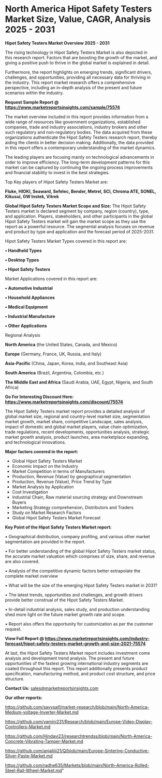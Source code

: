 # North America Hipot Safety Testers Market Size, Value, CAGR, Analysis 2025 - 2031

<Strong> Hipot Safety Testers Market Overview 2025 - 2031</strong>

The rising technology in Hipot Safety Testers Market is also depicted in this research report. Factors that are boosting the growth of the market, and giving a positive push to thrive in the global market is explained in detail.

Furthermore, the report highlights on emerging trends, significant drivers, challenges, and opportunities, providing all necessary data for thriving in the industry. This report market research offers a comprehensive perspective, including an in-depth analysis of the present and future scenarios within the industry.

<strong>Request Sample Report @ <a href=https://www.marketreportsinsights.com/sample/75574>https://www.marketreportsinsights.com/sample/75574</a></strong>

The market overview included in this report provides information from a wide range of resources like government organizations, established companies, trade and industry associations, industry brokers and other such regulatory and non-regulatory bodies. The data acquired from these organizations authenticate the Hipot Safety Testers research report, thereby aiding the clients in better decision making. Additionally, the data provided in this report offers a contemporary understanding of the market dynamics.

The leading players are focusing mainly on technological advancements in order to improve efficiency. The long-term development patterns for this market can be captured by continuing the ongoing process improvements and financial stability to invest in the best strategies.

Top Key players of Hipot Safety Testers Market are:

<strong>Fluke, HIOKI, Seaward, Sefelec, Bender, Metrel, SCI, Chroma ATE, SONEL, Kikusui, GW Instek, Vitrek</strong>

<strong><b>Global Hipot Safety Testers Market Scope and Size:</b></strong>
The Hipot Safety Testers market is declared segment by company, region (country), type, and application. Players, stakeholders, and other participants in the global Hipot Safety Testers market will gain the market scope as they use the report as a powerful resource. The segmental analysis focuses on revenue and product by type and application and the forecast period of 2025-2031.

Hipot Safety Testers Market Types covered in this report are:

<strong>• Handheld Types

• Desktop Types

• Hipot Safety Testers</strong>

Market Applications covered in this report are:

<strong>• Automotive Industrial

• Household Appliances

• Medical Equipment

• Industrial Manufacture

• Other Applications</strong> 

Regional Analysis

<strong>North America</strong> (the United States, Canada, and Mexico)

<strong>Europe</strong> (Germany, France, UK, Russia, and Italy)

<strong>Asia-Pacific</strong> (China, Japan, Korea, India, and Southeast Asia)

<strong>South America</strong> (Brazil, Argentina, Colombia, etc.)

<strong>The Middle East and Africa</strong> (Saudi Arabia, UAE, Egypt, Nigeria, and South Africa)

<strong>Go For Interesting Discount Here: <a href=https://www.marketreportsinsights.com/discount/75574>https://www.marketreportsinsights.com/discount/75574</a></strong>

The Hipot Safety Testers market report provides a detailed analysis of global market size, regional and country-level market size, segmentation market growth, market share, competitive Landscape, sales analysis, impact of domestic and global market players, value chain optimization, trade regulations, recent developments, opportunities analysis, strategic market growth analysis, product launches, area marketplace expanding, and technological innovations.

<strong><b>Major factors covered in the report:</b></strong>
<ul>
  <li>Global Hipot Safety Testers Market </li>
  <li>Economic Impact on the Industry</li>
  <li>Market Competition in terms of Manufacturers</li>
  <li>Production, Revenue (Value) by geographical segmentation</li>
  <li>Production, Revenue (Value), Price Trend by Type</li>
  <li>Market Analysis by Application</li>
  <li>Cost Investigation</li>
  <li>Industrial Chain, Raw material sourcing strategy and Downstream Buyers</li>
  <li>Marketing Strategy comprehension, Distributors and Traders</li>
  <li>Study on Market Research Factors</li>
  <li>Global Hipot Safety Testers Market Forecast</li>
</ul>

<strong><b>Key Point of the Hipot Safety Testers Market report:</b></strong>

• Geographical distribution, company profiling, and various other market segmentation are provided in the report.

• For better understanding of the global Hipot Safety Testers market status, the accurate market valuation which comprises of size, share, and revenue are also covered.

• Analysis of the competitive dynamic factors better extrapolate the complete market overview

• What will be the size of the emerging Hipot Safety Testers market in 2031?

• The latest trends, opportunities and challenges, and growth drivers provide better construal of the Hipot Safety Testers Market.

• In-detail industrial analysis, sales study, and production understanding shed more light on the future market growth rate and scope.

• Report also offers the opportunity for customization as per the customer request.

<strong><b>View Full Report @ <a href=https://www.marketreportsinsights.com/industry-forecast/hipot-safety-testers-market-growth-and-size-2021-75574>https://www.marketreportsinsights.com/industry-forecast/hipot-safety-testers-market-growth-and-size-2021-75574</a></b></strong>


At last, the Hipot Safety Testers Market report includes investment come analysis and development trend analysis. The present and future opportunities of the fastest growing international industry segments are coated throughout this report. This report additionally presents product specification, manufacturing method, and product cost structure, and price structure.

<strong>Contact Us:</strong>
sales@marketreportsinsights.com

<strong>Our other reports:</strong>

<a href=https://github.com/sayysaif/market-research/blob/main/North-America-Medium-voltage-Inverter-Market.md>https://github.com/sayysaif/market-research/blob/main/North-America-Medium-voltage-Inverter-Market.md</a>

<a href=https://github.com/yamini231/Research/blob/main/Europe-Video-Display-Controllers-Market.md>https://github.com/yamini231/Research/blob/main/Europe-Video-Display-Controllers-Market.md</a>

<a href=https://github.com/Hindavi23/researchtrendss/blob/main/North-America-Concrete-Vibrating-Tamper-Market.md>https://github.com/Hindavi23/researchtrendss/blob/main/North-America-Concrete-Vibrating-Tamper-Market.md</a>

<a href=https://github.com/anjaliiii21/Q/blob/main/Europe-Sintering-Conductive-Silver-Paste-Market.md>https://github.com/anjaliiii21/Q/blob/main/Europe-Sintering-Conductive-Silver-Paste-Market.md</a>

<a href=https://github.com/radhe635/Markets/blob/main/North-America-Rolled-Steel-Rail-Wheel-Market.md>https://github.com/radhe635/Markets/blob/main/North-America-Rolled-Steel-Rail-Wheel-Market.md</a>"
